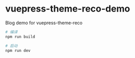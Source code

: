 # vuepress-theme-reco-demo

Blog demo for vuepress-theme-reco

```bash
# 编译
npm run build

# 启动
npm run dev
```

